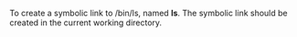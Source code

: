 To create a symbolic link to /bin/ls, named __ls__. The symbolic link should be created in the current working directory.
